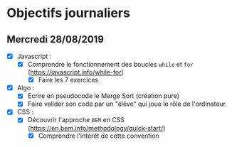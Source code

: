 # Objectifs journaliers

## Mercredi 28/08/2019


* [X] Javascript :
  * [X] Comprendre le fonctionnement des boucles `while` et `for` (https://javascript.info/while-for)
    * [X] Faire les 7 exercices

* [X] Algo : 
  * [x] Ecrire en pseudocode le Merge Sort (création pure)
  * [x] Faire valider son code par un "élève" qui joue le rôle de l'ordinateur

* [X] CSS : 
  * [x] Découvrir l'approche `BEM` en CSS (https://en.bem.info/methodology/quick-start/)
    * [x] Comprendre l'intérêt de cette convention
